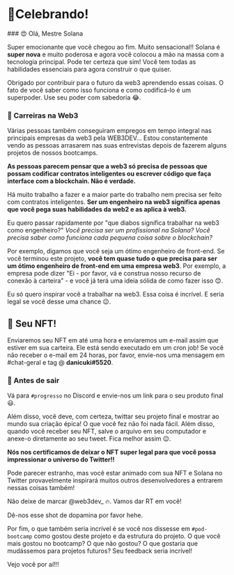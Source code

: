 <h1>🎉Celebrando!</h1>
### 😍 Olá, Mestre Solana

Super emocionante que você chegou ao fim. Muito sensacional!! Solana é **super nova** e muito poderosa e agora você colocou a mão na massa com a tecnologia principal. Pode ter certeza que sim! Você tem todas as habilidades essenciais para agora construir o que quiser.

Obrigado por contribuir para o futuro da web3 aprendendo essas coisas. O fato de você saber como isso funciona e como codificá-lo é um superpoder. Use seu poder com sabedoria 😂.

### 🥞 Carreiras na Web3

Várias pessoas também conseguiram empregos em tempo integral nas principais empresas da web3 pela WEB3DEV... Estou constantemente vendo as pessoas arrasarem nas suas entrevistas depois de fazerem alguns projetos de nossos bootcamps.

**As pessoas parecem pensar que a web3 só precisa de pessoas que possam codificar contratos inteligentes ou escrever código que faça interface com a blockchain. Não é verdade.**

Há muito trabalho a fazer e a maior parte do trabalho nem precisa ser feito com contratos inteligentes. **Ser um engenheiro na web3 significa apenas que você pega suas habilidades da web2 e as aplica à web3.**

Eu quero passar rapidamente por "que diabos significa trabalhar na web3 como engenheiro?" *Você precisa ser um profissional na Solana? Você precisa saber como funciona cada pequena coisa sobre o blockchain?*

Por exemplo, digamos que você seja um ótimo engenheiro de front-end. Se você terminou este projeto, **você tem quase tudo o que precisa para ser um ótimo engenheiro de front-end em uma empresa web3**. Por exemplo, a empresa pode dizer "Ei - por favor, vá e construa nosso recurso de conexão à carteira" - e você já terá uma ideia sólida de como fazer isso 😊.

Eu só quero inspirar você a trabalhar na web3. Essa coisa é incrível. E seria legal se você desse uma chance 😉.

🤟 Seu NFT!
---------
Enviaremos seu NFT em até uma hora e enviaremos um e-mail assim que estiver em sua carteira. Ele está sendo executado em um cron job! Se você não receber o e-mail em 24 horas, por favor, envie-nos uma mensagem em #chat-geral e tag @ **danicuki#5520**.

### 🌈 Antes de sair

Vá para `#progresso` no Discord e envie-nos um link para o seu produto final 😃.

Além disso, você deve, com certeza, twittar seu projeto final e mostrar ao mundo sua criação épica! O que você fez não foi nada fácil. Além disso, quando você receber seu NFT, salve o arquivo em seu computador e anexe-o diretamente ao seu tweet. Fica melhor assim 😉.

**Nós nos certificamos de deixar o NFT super legal para que você possa impressionar o universo do Twitter!!**

Pode parecer estranho, mas você estar animado com sua NFT e Solana no Twitter provavelmente inspirará muitos outros desenvolvedores a entrarem nessas coisas também!

Não deixe de marcar @web3dev_ 🔥. Vamos dar RT em você!

Dê-nos esse shot de dopamina por favor hehe.

Por fim, o que também seria incrível é se você nos dissesse em `#pod-bootcamp` como gostou deste projeto e da estrutura do projeto. O que você mais gostou no bootcamp? O que não gostou? O que gostaria que mudássemos para projetos futuros? Seu feedback seria incrível!

Vejo você por aí!!!